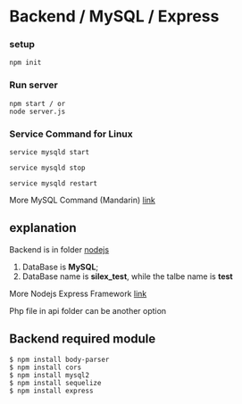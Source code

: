 # Backend / MySQL / Express

### setup
```
npm init
```

### Run server
```
npm start / or
node server.js
```
### Service Command for Linux
```
service mysqld start
```
```
service mysqld stop
```
```
service mysqld restart
```
More MySQL Command (Mandarin) [link](http://note.drx.tw/2012/12/mysql-syntax.html)


## explanation

Backend is in folder [nodejs](https://grokonez.com/frontend/vue-js/vue-js-nodejs-express-restapis-sequelize-orm-mysql-crud-example)

1. DataBase is **MySQL**;
2. DataBase name is **silex_test**, while the talbe name is **test**

More Nodejs Express Framework [link](https://www.tutorialspoint.com/nodejs/nodejs_express_framework.htm) 




Php file in api folder can be another option

## Backend required module
```
$ npm install body-parser
$ npm install cors
$ npm install mysql2
$ npm install sequelize
$ npm install express
```